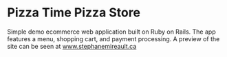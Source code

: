 # Pizza Time Pizza Store

Simple demo ecommerce web application built on Ruby on Rails. The app features
a menu, shopping cart, and payment processing. A preview of the site can be seen
at www.stephanemireault.ca
